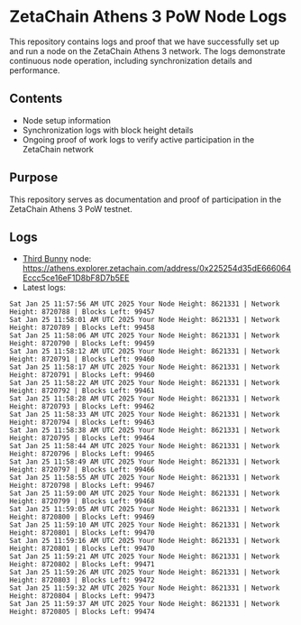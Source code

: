# ZetaChain Athens 3 PoW Node Logs
This repository contains logs and proof that we have successfully set up and run a node on the ZetaChain Athens 3 network. The logs demonstrate continuous node operation, including synchronization details and performance.

## Contents
- Node setup information
- Synchronization logs with block height details
- Ongoing proof of work logs to verify active participation in the ZetaChain network

## Purpose
This repository serves as documentation and proof of participation in the ZetaChain Athens 3 PoW testnet.

## Logs

- [Third Bunny](https://thirdbunny.xyz/) node: https://athens.explorer.zetachain.com/address/0x225254d35dE666064Eccc5ce16eF1D8bF8D7b5EE
- Latest logs:
```
Sat Jan 25 11:57:56 AM UTC 2025 Your Node Height: 8621331 | Network Height: 8720788 | Blocks Left: 99457
Sat Jan 25 11:58:01 AM UTC 2025 Your Node Height: 8621331 | Network Height: 8720789 | Blocks Left: 99458
Sat Jan 25 11:58:06 AM UTC 2025 Your Node Height: 8621331 | Network Height: 8720790 | Blocks Left: 99459
Sat Jan 25 11:58:12 AM UTC 2025 Your Node Height: 8621331 | Network Height: 8720791 | Blocks Left: 99460
Sat Jan 25 11:58:17 AM UTC 2025 Your Node Height: 8621331 | Network Height: 8720791 | Blocks Left: 99460
Sat Jan 25 11:58:22 AM UTC 2025 Your Node Height: 8621331 | Network Height: 8720792 | Blocks Left: 99461
Sat Jan 25 11:58:28 AM UTC 2025 Your Node Height: 8621331 | Network Height: 8720793 | Blocks Left: 99462
Sat Jan 25 11:58:33 AM UTC 2025 Your Node Height: 8621331 | Network Height: 8720794 | Blocks Left: 99463
Sat Jan 25 11:58:38 AM UTC 2025 Your Node Height: 8621331 | Network Height: 8720795 | Blocks Left: 99464
Sat Jan 25 11:58:44 AM UTC 2025 Your Node Height: 8621331 | Network Height: 8720796 | Blocks Left: 99465
Sat Jan 25 11:58:49 AM UTC 2025 Your Node Height: 8621331 | Network Height: 8720797 | Blocks Left: 99466
Sat Jan 25 11:58:55 AM UTC 2025 Your Node Height: 8621331 | Network Height: 8720798 | Blocks Left: 99467
Sat Jan 25 11:59:00 AM UTC 2025 Your Node Height: 8621331 | Network Height: 8720799 | Blocks Left: 99468
Sat Jan 25 11:59:05 AM UTC 2025 Your Node Height: 8621331 | Network Height: 8720800 | Blocks Left: 99469
Sat Jan 25 11:59:10 AM UTC 2025 Your Node Height: 8621331 | Network Height: 8720801 | Blocks Left: 99470
Sat Jan 25 11:59:16 AM UTC 2025 Your Node Height: 8621331 | Network Height: 8720801 | Blocks Left: 99470
Sat Jan 25 11:59:21 AM UTC 2025 Your Node Height: 8621331 | Network Height: 8720802 | Blocks Left: 99471
Sat Jan 25 11:59:26 AM UTC 2025 Your Node Height: 8621331 | Network Height: 8720803 | Blocks Left: 99472
Sat Jan 25 11:59:32 AM UTC 2025 Your Node Height: 8621331 | Network Height: 8720804 | Blocks Left: 99473
Sat Jan 25 11:59:37 AM UTC 2025 Your Node Height: 8621331 | Network Height: 8720805 | Blocks Left: 99474
```
